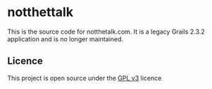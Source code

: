 # notthettalk

This is the source code for notthetalk.com. It is a legacy Grails 2.3.2 application and is no longer maintained.

## Licence
This project is open source under the [GPL v3](https://www.gnu.org/licenses/gpl-3.0.en.html) licence